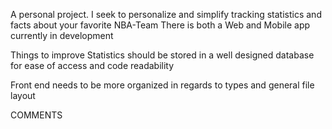 A personal project.
I seek to personalize and simplify tracking statistics and facts about your favorite NBA-Team
There is both a Web and Mobile app currently in development

Things to improve
Statistics should be stored in a well designed database for ease of access and code readability

Front end needs to be more organized in regards to types and general file layout

COMMENTS
